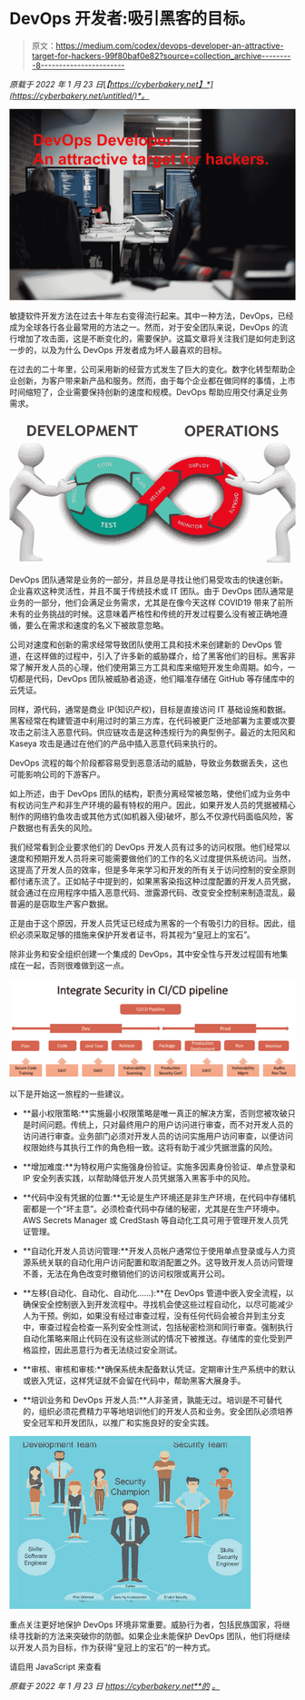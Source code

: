# DevOps 开发者:吸引黑客的目标。

> 原文：<https://medium.com/codex/devops-developer-an-attractive-target-for-hackers-99f80baf0e82?source=collection_archive---------8----------------------->

*原载于 2022 年 1 月 23 日*[*【https://cyberbakery.net】*](https://cyberbakery.net/untitled/)*。*

![](img/ca0f629662288f0fb4e56872a10e4f69.png)

敏捷软件开发方法在过去十年左右变得流行起来。其中一种方法，DevOps，已经成为全球各行各业最常用的方法之一。然而，对于安全团队来说，DevOps 的流行增加了攻击面，这是不断变化的，需要保护。这篇文章将关注我们是如何走到这一步的，以及为什么 DevOps 开发者成为坏人最喜欢的目标。

在过去的二十年里，公司采用新的经营方式发生了巨大的变化。数字化转型帮助企业创新，为客户带来新产品和服务。然而，由于每个企业都在做同样的事情，上市时间缩短了，企业需要保持创新的速度和规模。DevOps 帮助应用交付满足业务需求。

![](img/83faed9520b4af2f97a3abd1af1026df.png)

DevOps 团队通常是业务的一部分，并且总是寻找让他们易受攻击的快速创新。企业喜欢这种灵活性，并且不属于传统技术或 IT 团队。由于 DevOps 团队通常是业务的一部分，他们会满足业务需求，尤其是在像今天这样 COVID19 带来了前所未有的业务挑战的时候。这意味着严格性和传统的开发过程要么没有被正确地遵循，要么在需求和速度的名义下被故意忽略。

公司对速度和创新的需求经常导致团队使用工具和技术来创建新的 DevOps 管道，在这样做的过程中，引入了许多新的威胁媒介，给了黑客他们的目标。黑客非常了解开发人员的心理，他们使用第三方工具和库来缩短开发生命周期。如今，一切都是代码，DevOps 团队被威胁者追逐，他们瞄准存储在 GitHub 等存储库中的云凭证。

同样，源代码，通常是商业 IP(知识产权)，目标是直接访问 IT 基础设施和数据。黑客经常在构建管道中利用过时的第三方库，在代码被更广泛地部署为主要或次要攻击之前注入恶意代码。供应链攻击是这种违规行为的典型例子。最近的太阳风和 Kaseya 攻击是通过在他们的产品中插入恶意代码来执行的。

DevOps 流程的每个阶段都容易受到恶意活动的威胁，导致业务数据丢失，这也可能影响公司的下游客户。

如上所述，由于 DevOps 团队的结构，职责分离经常被忽略，使他们成为业务中有权访问生产和非生产环境的最有特权的用户。因此，如果开发人员的凭据被精心制作的网络钓鱼攻击或其他方式(如机器入侵)破坏，那么不仅源代码面临风险，客户数据也有丢失的风险。

我们经常看到企业要求他们的 DevOps 开发人员有过多的访问权限。他们经常以速度和预期开发人员将来可能需要做他们的工作的名义过度提供系统访问。当然，这提高了开发人员的效率，但是多年来学习和开发的所有关于访问控制的安全原则都付诸东流了。正如帖子中提到的，如果黑客染指这种过度配置的开发人员凭据，就会通过在应用程序中插入恶意代码、泄露源代码、改变安全控制来制造混乱，最普遍的是窃取生产客户数据。

正是由于这个原因，开发人员凭证已经成为黑客的一个有吸引力的目标。因此，组织必须采取足够的措施来保护开发者证书，将其视为“皇冠上的宝石”。

除非业务和安全组织创建一个集成的 DevOps，其中安全性与开发过程固有地集成在一起，否则很难做到这一点。

![](img/8e5e4491bd892c99d8531ff37ccd4755.png)

以下是开始这一旅程的一些建议。

* **最小权限策略:**实施最小权限策略是唯一真正的解决方案，否则您被攻破只是时间问题。传统上，只对最终用户的用户访问进行审查，而不对开发人员的访问进行审查。业务部门必须对开发人员的访问实施用户访问审查，以便访问权限始终与其执行工作的角色相一致。这将有助于减少凭据泄露的风险。

* **增加难度:**为特权用户实施强身份验证。实施多因素身份验证、单点登录和 IP 安全列表实践，以帮助降低开发人员凭据落入黑客手中的风险。

* **代码中没有凭据的位置:**无论是生产环境还是非生产环境，在代码中存储机密都是一个“坏主意”。必须检查代码中存储的秘密，尤其是在生产环境中。AWS Secrets Manager 或 CredStash 等自动化工具可用于管理开发人员凭证管理。

* **自动化开发人员访问管理:**开发人员帐户通常位于使用单点登录或与人力资源系统关联的自动化用户访问配置和取消配置之外。这导致开发人员访问管理不善，无法在角色改变时撤销他们的访问权限或离开公司。

* **左移(自动化、自动化、自动化……):**在 DevOps 管道中嵌入安全流程，以确保安全控制嵌入到开发流程中。寻找机会使这些过程自动化，以尽可能减少人为干预。例如，如果没有经过审查过程，没有任何代码会被合并到主分支中，审查过程会检查一系列安全性测试，包括秘密检测和同行审查。强制执行自动化策略来阻止代码在没有这些测试的情况下被推送。存储库的变化受到严格监控，因此恶意行为者无法绕过安全测试。

* **审核、审核和审核:**确保系统未配备默认凭证。定期审计生产系统中的默认或嵌入凭证，这样凭证就不会留在代码中，帮助黑客大展身手。

* **培训业务和 DevOps 开发人员:**人非圣贤，孰能无过。培训是不可替代的，组织必须花费精力平等地培训他们的开发人员和业务。安全团队必须培养安全冠军和开发团队，以推广和实施良好的安全实践。

![](img/dd6c47d8d6acb1a3e74c15b65417ae45.png)

重点关注更好地保护 DevOps 环境非常重要。威胁行为者，包括民族国家，将继续寻找新的方法来突破你的防御。如果企业未能保护 DevOps 团队，他们将继续以开发人员为目标，作为获得“皇冠上的宝石”的一种方式。

请启用 JavaScript 来查看

*原载于 2022 年 1 月 23 日 https://cyberbakery.net**的* [*。*](https://cyberbakery.net/untitled/)